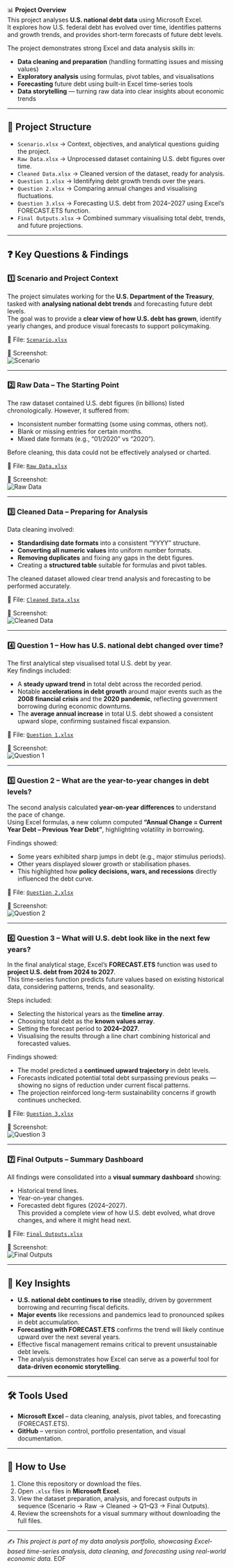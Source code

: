 📊 **Project Overview**  
This project analyses **U.S. national debt data** using Microsoft Excel.  
It explores how U.S. federal debt has evolved over time, identifies patterns and growth trends, and provides short-term forecasts of future debt levels.  

The project demonstrates strong Excel and data analysis skills in:  
- **Data cleaning and preparation** (handling formatting issues and missing values)  
- **Exploratory analysis** using formulas, pivot tables, and visualisations  
- **Forecasting** future debt using built-in Excel time-series tools  
- **Data storytelling** — turning raw data into clear insights about economic trends  

---

## 🔧 Project Structure

- `Scenario.xlsx` → Context, objectives, and analytical questions guiding the project.  
- `Raw Data.xlsx` → Unprocessed dataset containing U.S. debt figures over time.  
- `Cleaned Data.xlsx` → Cleaned version of the dataset, ready for analysis.  
- `Question 1.xlsx` → Identifying debt growth trends over the years.  
- `Question 2.xlsx` → Comparing annual changes and visualising fluctuations.  
- `Question 3.xlsx` → Forecasting U.S. debt from 2024–2027 using Excel’s FORECAST.ETS function.  
- `Final Outputs.xlsx` → Combined summary visualising total debt, trends, and future projections.  

---

## ❓ Key Questions & Findings  

### 1️⃣ Scenario and Project Context  
The project simulates working for the **U.S. Department of the Treasury**, tasked with **analysing national debt trends** and forecasting future debt levels.  
The goal was to provide a **clear view of how U.S. debt has grown**, identify yearly changes, and produce visual forecasts to support policymaking.

📂 File: [`Scenario.xlsx`](./Scenario.xlsx)  

📸 Screenshot:  
![Scenario](./screenshots/Scenario.png)

---

### 2️⃣ Raw Data – The Starting Point  
The raw dataset contained U.S. debt figures (in billions) listed chronologically. However, it suffered from:  
- Inconsistent number formatting (some using commas, others not).  
- Blank or missing entries for certain months.  
- Mixed date formats (e.g., “01/2020” vs “2020”).  

Before cleaning, this data could not be effectively analysed or charted.  

📂 File: [`Raw Data.xlsx`](./Raw%20Data.xlsx)  

📸 Screenshot:  
![Raw Data](./screenshots/Raw%20Data.png)

---

### 3️⃣ Cleaned Data – Preparing for Analysis  
Data cleaning involved:  
- **Standardising date formats** into a consistent “YYYY” structure.  
- **Converting all numeric values** into uniform number formats.  
- **Removing duplicates** and fixing any gaps in the debt figures.  
- Creating a **structured table** suitable for formulas and pivot tables.  

The cleaned dataset allowed clear trend analysis and forecasting to be performed accurately.  

📂 File: [`Cleaned Data.xlsx`](./Cleaned%20Data.xlsx)  

📸 Screenshot:  
![Cleaned Data](./screenshots/Cleaned%20Data.png)

---

### 4️⃣ Question 1 – How has U.S. national debt changed over time?  
The first analytical step visualised total U.S. debt by year.  
Key findings included:  
- A **steady upward trend** in total debt across the recorded period.  
- Notable **accelerations in debt growth** around major events such as the **2008 financial crisis** and the **2020 pandemic**, reflecting government borrowing during economic downturns.  
- The **average annual increase** in total U.S. debt showed a consistent upward slope, confirming sustained fiscal expansion.  

📂 File: [`Question 1.xlsx`](./Question%201.xlsx)  

📸 Screenshot:  
![Question 1](./screenshots/Question%201.png)

---

### 5️⃣ Question 2 – What are the year-to-year changes in debt levels?  
The second analysis calculated **year-on-year differences** to understand the pace of change.  
Using Excel formulas, a new column computed **“Annual Change = Current Year Debt – Previous Year Debt”**, highlighting volatility in borrowing.  

Findings showed:  
- Some years exhibited sharp jumps in debt (e.g., major stimulus periods).  
- Other years displayed slower growth or stabilisation phases.  
- This highlighted how **policy decisions, wars, and recessions** directly influenced the debt curve.  

📂 File: [`Question 2.xlsx`](./Question%202.xlsx)  

📸 Screenshot:  
![Question 2](./screenshots/Question%202.png)

---

### 6️⃣ Question 3 – What will U.S. debt look like in the next few years?  
In the final analytical stage, Excel’s **FORECAST.ETS** function was used to **project U.S. debt from 2024 to 2027**.  
This time-series function predicts future values based on existing historical data, considering patterns, trends, and seasonality.  

Steps included:  
- Selecting the historical years as the **timeline array**.  
- Choosing total debt as the **known values array**.  
- Setting the forecast period to **2024–2027**.  
- Visualising the results through a line chart combining historical and forecasted values.  

Findings showed:  
- The model predicted a **continued upward trajectory** in debt levels.  
- Forecasts indicated potential total debt surpassing previous peaks — showing no signs of reduction under current fiscal patterns.  
- The projection reinforced long-term sustainability concerns if growth continues unchecked.  

📂 File: [`Question 3.xlsx`](./Question%203.xlsx)  

📸 Screenshot:  
![Question 3](./screenshots/Question%203.png)

---

### 7️⃣ Final Outputs – Summary Dashboard  
All findings were consolidated into a **visual summary dashboard** showing:  
- Historical trend lines.  
- Year-on-year changes.  
- Forecasted debt figures (2024–2027).  
This provided a complete view of how U.S. debt evolved, what drove changes, and where it might head next.  

📂 File: [`Final Outputs.xlsx`](./Final%20Outputs.xlsx)  

📸 Screenshot:  
![Final Outputs](./screenshots/Final%20Outputs.png)

---

## 🚀 Key Insights
- **U.S. national debt continues to rise** steadily, driven by government borrowing and recurring fiscal deficits.  
- **Major events** like recessions and pandemics lead to pronounced spikes in debt accumulation.  
- **Forecasting with FORECAST.ETS** confirms the trend will likely continue upward over the next several years.  
- Effective fiscal management remains critical to prevent unsustainable debt levels.  
- The analysis demonstrates how Excel can serve as a powerful tool for **data-driven economic storytelling**.  

---

## 🛠️ Tools Used
- **Microsoft Excel** – data cleaning, analysis, pivot tables, and forecasting (FORECAST.ETS).  
- **GitHub** – version control, portfolio presentation, and visual documentation.  

---

## 📌 How to Use
1. Clone this repository or download the files.  
2. Open `.xlsx` files in **Microsoft Excel**.  
3. View the dataset preparation, analysis, and forecast outputs in sequence (Scenario → Raw → Cleaned → Q1–Q3 → Final Outputs).  
4. Review the screenshots for a visual summary without downloading the full files.  

---

✍️ *This project is part of my data analysis portfolio, showcasing Excel-based time-series analysis, data cleaning, and forecasting using real-world economic data.*
EOF

